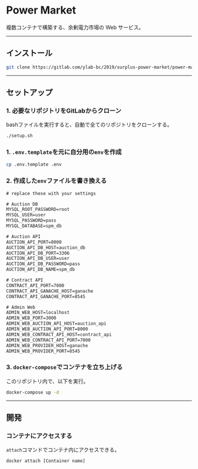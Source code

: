 # Power Market

複数コンテナで構築する、余剰電力市場の Web サービス。

---

## インストール

```bash
git clone https://gitlab.com/ylab-bc/2019/surplus-power-market/power-market.git
```

---

## セットアップ

### 1. 必要なリポジトリをGitLabからクローン

bashファイルを実行すると、自動で全てのリポジトリをクローンする。

```bash
./setup.sh
```

### 1. `.env.template`を元に自分用の`env`を作成

```bash
cp .env.template .env
```

### 2. 作成した`env`ファイルを書き換える

```txt
# replace these with your settings

# Auction DB
MYSQL_ROOT_PASSWORD=root
MYSQL_USER=user
MYSQL_PASSWORD=pass
MYSQL_DATABASE=spm_db

# Auction API
AUCTION_API_PORT=8000
AUCTION_API_DB_HOST=auction_db
AUCTION_API_DB_PORT=3306
AUCTION_API_DB_USER=user
AUCTION_API_DB_PASSWORD=pass
AUCTION_API_DB_NAME=spm_db

# Contract API
CONTRACT_API_PORT=7000
CONTRACT_API_GANACHE_HOST=ganache
CONTRACT_API_GANACHE_PORT=8545

# Admin Web
ADMIN_WEB_HOST=localhost
ADMIN_WEB_PORT=3000
ADMIN_WEB_AUCTION_API_HOST=auction_api
ADMIN_WEB_AUCTION_API_PORT=8000
ADMIN_WEB_CONTRACT_API_HOST=contract_api
ADMIN_WEB_CONTRACT_API_PORT=7000
ADMIN_WEB_PROVIDER_HOST=ganache
ADMIN_WEB_PROVIDER_PORT=8545

```

### 3. `docker-compose`でコンテナを立ち上げる

このリポジトリ内で、以下を実行。

```bash
docker-compose up -d
```

---

## 開発

### コンテナにアクセスする

`attach`コマンドでコンテナ内にアクセスできる。

```bash
docker attach [Container name]
```
